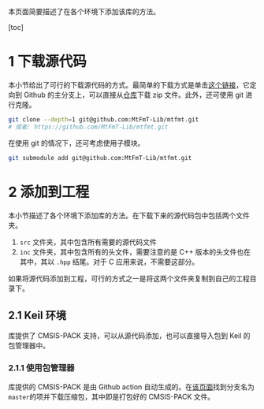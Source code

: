 本页面简要描述了在各个环境下添加该库的方法。

[toc]

# 1 下载源代码

本小节给出了可行的下载源代码的方式。最简单的下载方式是单击[这个链接](https://github.com/MtFmT-Lib/mtfmt/archive/refs/heads/master.zip)，它定向到 Github 的主分支上，可以直接从[仓库](https://github.com/MtFmT-Lib/mtfmt)下载 zip 文件。此外，还可使用 git 进行克隆。

```bash
git clone --depth=1 git@github.com:MtFmT-Lib/mtfmt.git
# 或者: https://github.com/MtFmT-Lib/mtfmt.git
```

在使用 git 的情况下，还可考虑使用子模块。

```bash
git submodule add git@github.com:MtFmT-Lib/mtfmt.git
```

# 2 添加到工程

本小节描述了各个环境下添加库的方法。在下载下来的源代码包中包括两个文件夹。

1. `src` 文件夹，其中包含所有需要的源代码文件
2. `inc` 文件夹，其中包含所有的头文件，需要注意的是 C++ 版本的头文件也在其中，其以 `.hpp` 结尾。对于 C 应用来说，不需要这部分。

如果将源代码添加到工程，可行的方式之一是将这两个文件夹复制到自己的工程目录下。

## 2.1 Keil 环境

库提供了 CMSIS-PACK 支持，可以从源代码添加，也可以直接导入包到 Keil 的包管理器中。

### 2.1.1 使用包管理器

库提供的 CMSIS-PACK 是由 Github action 自动生成的。在[该页面](https://github.com/MtFmT-Lib/mtfmt/actions/workflows/cmsis-pack.yml)找到分支名为`master`的项并下载压缩包，其中即是打包好的 CMSIS-PACK 文件。
